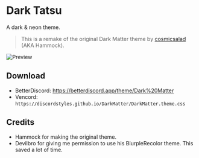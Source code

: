 # Dark Tatsu
A dark & neon theme.
> This is a remake of the original Dark Matter theme by [cosmicsalad](http://github.com/cosmicsalad/) (AKA Hammock).

![Preview](https://i.imgur.com/xSG96qa.png)

## Download
- BetterDiscord: https://betterdiscord.app/theme/Dark%20Matter
- Vencord: `https://discordstyles.github.io/DarkMatter/DarkMatter.theme.css`

## Credits
* Hammock for making the original theme.
* Devilbro for giving me permission to use his BlurpleRecolor theme. This saved a lot of time.
